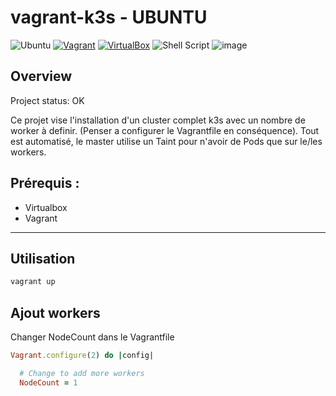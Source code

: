 # vagrant-k3s - UBUNTU
![Ubuntu](https://img.shields.io/badge/Ubuntu-E95420?style=for-the-badge&logo=ubuntu&logoColor=white)
[![Vagrant](https://img.shields.io/badge/Vagrant-1868F2?style=for-the-badge&logo=Vagrant&logoColor=white)](none)
[![VirtualBox](https://img.shields.io/badge/VirtualBox-21416b?style=for-the-badge&logo=VirtualBox&logoColor=white)](https://www.google.fr)
![Shell Script](https://img.shields.io/badge/Shell_Script-121011?style=for-the-badge&logo=gnu-bash&logoColor=white)
![image](https://github.com/user-attachments/assets/93049f18-16ff-46a9-a4ef-029a020cc2c5)

## Overview

Project status: OK

Ce projet vise l'installation d'un cluster complet k3s avec un nombre de worker à definir. (Penser a configurer le Vagrantfile en conséquence).
Tout est automatisé, le master utilise un Taint pour n'avoir de Pods que sur le/les workers.

## Prérequis :
+ Virtualbox
+ Vagrant

---

## Utilisation
```ruby
vagrant up
```

## Ajout workers

Changer NodeCount dans le Vagrantfile
```ruby
Vagrant.configure(2) do |config|

  # Change to add more workers
  NodeCount = 1
  
```
